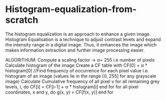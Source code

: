# Histogram-equalization-from-scratch

The histogram equalization is an approach to enhance a given image. Histogram Equalisation is a technique to adjust contrast levels and expand the intensity range in a digital image. Thus, it enhances the image which makes information extraction and further image processing easier.

ALGORITHUM:
  Compute a scaling factor -> α= 255 i.e number of pixels
  Calculate histogram of the image
  Create a CF table  with
      CF[0] =  α * histogram[0]  //Find frequency of occurrence for each pixel value i.e. histogram of an image (values lie in the range [0, 255] for any grayscale image)
Calculate Cumulative frequency of all pixel v
  for all remaining grey levels, i, do
     CF[i] = CF[i-1] + α * histogram[i]
  end for
  for all pixel coordinates, x and  y, do
      g(x, y) = CF[f(x, y)]
  end for
  
  
  
  
